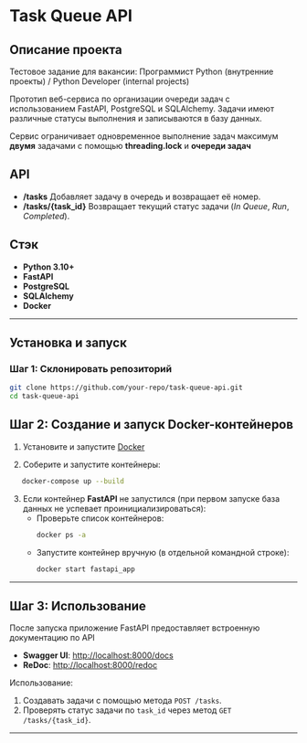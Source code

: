 # Task Queue API

## Описание проекта

Тестовое задание для вакансии: Программист Python (внутренние проекты) / Python Developer (internal projects)

Прототип веб-сервиса по организации очереди задач с использованием FastAPI, PostgreSQL и SQLAlchemy. Задачи имеют различные статусы выполнения и записываются в базу данных. 

Сервис ограничивает одновременное выполнение задач максимум **двумя** задачами с помощью **threading.lock** и **очереди задач**

## API

- **/tasks** Добавляет задачу в очередь и возвращает её номер.
- **/tasks/{task_id}** Возвращает текущий статус задачи (*In Queue*, *Run*, *Completed*).

## Стэк

- **Python 3.10+**
- **FastAPI**
- **PostgreSQL**
- **SQLAlchemy**
- **Docker**

---

## Установка и запуск

### Шаг 1: Склонировать репозиторий
```bash
git clone https://github.com/your-repo/task-queue-api.git
cd task-queue-api
```

## Шаг 2: Создание и запуск Docker-контейнеров

1. Установите и запустите [Docker](https://www.docker.com/)


2. Соберите и запустите контейнеры:
```bash
   docker-compose up --build
```

3. Если контейнер **FastAPI** не запустился (при первом запуске  база данных не успевает проинициализироваться):
   - Проверьте список контейнеров:
     ```bash
     docker ps -a
     ```
   - Запустите контейнер вручную (в отдельной командной строке):
     ```bash
     docker start fastapi_app
     ```
---

## Шаг 3: Использование

После запуска приложение FastAPI предоставляет встроенную документацию по API
- **Swagger UI**: [http://localhost:8000/docs](http://localhost:8000/docs)
- **ReDoc**: [http://localhost:8000/redoc](http://localhost:8000/redoc)

Использование:

1. Создавать задачи с помощью метода `POST /tasks`.
2. Проверять статус задачи по `task_id` через метод `GET /tasks/{task_id}`.

---